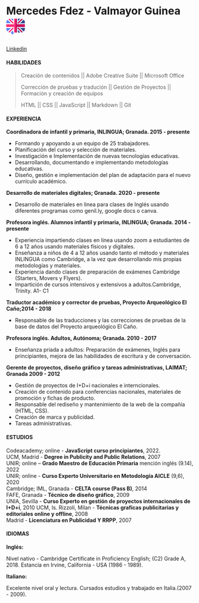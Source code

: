 


# Mercedes Fdez - Valmayor Guinea  [![EnglishLOGO](./assets/img/english.png)](index.markdown)

[Linkedin](http://www.linkedin.com/in/mercedes-fdz-valmayor-guinea-00068a1a3)  

#### HABILIDADES 

> Creación de contenidos || Adobe Creative Suite || Microsoft Office
>  
> Corrección de pruebas y tradución || Gestión de Proyectos || Formación y creación de equipos
> 
> HTML || CSS || JavaScript || Markdown || Git

#### EXPERIENCIA 

**Coordinadora de infantil y primaria, INLINGUA; Granada. 2015 - presente** 

- Formando y apoyando a un equipo de 25 trabajadores.
- Planificación del curso y selección de materiales.
- Investigación e Implementación de nuevas tecnologías educativas.
- Desarrollando, documentando e implementando metodologías educativas.
- Diseño, gestión e implementación del plan de adaptación para el nuevo currículo académico. 

**Desarrollo de materiales digitales; Granada. 2020 - presente** 

- Desarrollo de materiales en linea para clases de Inglés usando diferentes programas como genil.ly, google docs o canva.

**Profesora inglés. Alumnos infantil y primaria, INLINGUA; Granada. 2014 - presente** 

- Experiencia impartiendo clases en linea usando zoom a estudiantes de 6 a 12 años usando materiales físicos y digitales.
- Enseñanza a niños de 4 a 12 años usando tanto el método y materiales INLINGUA como Cambridge, a la vez que desarrollando mis propias metodologías y materiales. 
- Experiencia dando clases de preparación de exámenes Cambridge (Starters, Movers y Flyers).
- Impartición de cursos intensivos y extensivos a adultos.Cambridge, Trinity. A1- C1 
 

**Traductor académico y corrector de pruebas, Proyecto Arqueológico El Caño;2014 - 2018** 

- Responsable de las traducciones y las correcciones de pruebas de la base de datos del Proyecto arqueológico El Caño.

**Profesora inglés. Adultos, Autónoma; Granada. 2010 - 2017** 

- Enseñanza priada a adultos: Preparación de exámenes, Inglés para principiantes, mejora de las habilidades de escritura y de conversación.

**Gerente de proyectos, diseño gráfico y tareas administrativas, LAIMAT; Granada 2009 - 2012** 

- Gestión de proyectos de I+D+i nacionales e interncionales.
- Creación de contenido para conferencias nacionales, materiales de promoción y fichas de producto. 
- Responsable del rediseño y mantenimiento de la web de la compañía (HTML, CSS).
- Creación de marca y publicidad.
- Tareas administrativas.

#### ESTUDIOS 

Codeacademy; online - **JavaScript curso principiantes**, 2022. <br>
UCM, Madrid - **Degree in Publicity and Public Relations**, 2007 <br>
UNIR; online – **Grado Maestro de Educación Primaria** mención inglés (9.14), 2022 <br>
UNIR; online - **Curso Experto Universitario en Metodología AICLE** (9,6), 2020 <br>
Cambridge; IML, Granada - **CELTA course (Pass B)**, 2014<br>
FAFE, Granada - **Técnico de diseño gráfico**, 2009 <br>
UNIA, Sevilla - **Curso Experto en gestión de proyectos internacionales de I+D+i**, 2010 UCM,
Is. Rizzoli, Milan - **Técnicas graficas publicitarias y editoriales online y offline**, 2008 <br>
Madrid - **Licenciatura en Publicidad Y RRPP**, 2007


#### IDIOMAS 

**Inglés:**

Nivel nativo - Cambridge Certificate in Proficiency English; (C2) Grade A, 2018.
Estancia en Irvine, California - USA (1986 - 1989).

**Italiano:**

Excelente nivel oral y lectura.
Cursados estudios y trabajado en Italia.(2007 - 2009).
   

 



